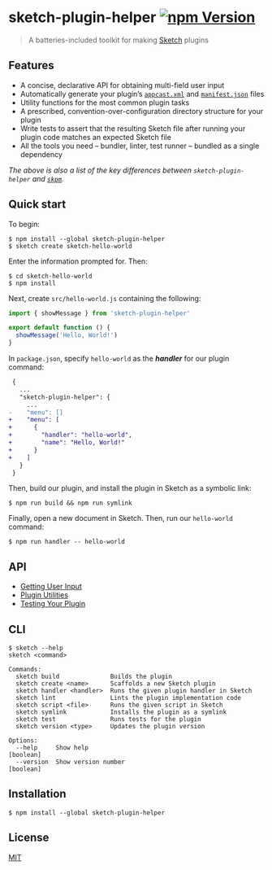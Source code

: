 # sketch-plugin-helper [![npm Version](https://badgen.net/npm/v/sketch-plugin-helper)](https://www.npmjs.org/package/sketch-plugin-helper)

> A batteries-included toolkit for making [Sketch](https://www.sketch.com/) plugins

## Features

- A concise, declarative API for obtaining multi-field user input
- Automatically generate your plugin’s [`appcast.xml`](https://developer.sketch.com/guides/publishing-plugins/#the-appcastxml-file) and [`manifest.json`](https://developer.sketch.com/guides/plugin-bundles/#manifest) files
- Utility functions for the most common plugin tasks
- A prescribed, convention-over-configuration directory structure for your plugin
- Write tests to assert that the resulting Sketch file after running your plugin code matches an expected Sketch file
- All the tools you need – bundler, linter, test runner – bundled as a single dependency

*The above is also a list of the key differences between `sketch-plugin-helper` and [`skpm`](https://github.com/skpm/skpm).*

## Quick start

To begin:

```
$ npm install --global sketch-plugin-helper
$ sketch create sketch-hello-world
```

Enter the information prompted for. Then:

```
$ cd sketch-hello-world
$ npm install
```

Next, create `src/hello-world.js` containing the following:

```js
import { showMessage } from 'sketch-plugin-helper'

export default function () {
  showMessage('Hello, World!')
}
```

In `package.json`, specify `hello-world` as the ***handler*** for our plugin command:

```diff
 {
   ...
   "sketch-plugin-helper": {
     ...
-    "menu": []
+    "menu": [
+      {
+        "handler": "hello-world",
+        "name": "Hello, World!"
+      }
+    ]
   }
 }
```

Then, build our plugin, and install the plugin in Sketch as a symbolic link:

```
$ npm run build && npm run symlink
```

Finally, open a new document in Sketch. Then, run our `hello-world` command:

```
$ npm run handler -- hello-world
```

## API

- [Getting User Input](docs/getting-user-input.md)
- [Plugin Utilities](docs/plugin-utilities.md)
- [Testing Your Plugin](docs/testing-your-plugin.md)

## CLI

```
$ sketch --help
sketch <command>

Commands:
  sketch build              Builds the plugin
  sketch create <name>      Scaffolds a new Sketch plugin
  sketch handler <handler>  Runs the given plugin handler in Sketch
  sketch lint               Lints the plugin implementation code
  sketch script <file>      Runs the given script in Sketch
  sketch symlink            Installs the plugin as a symlink
  sketch test               Runs tests for the plugin
  sketch version <type>     Updates the plugin version

Options:
  --help     Show help                                                 [boolean]
  --version  Show version number                                       [boolean]
```

## Installation

```
$ npm install --global sketch-plugin-helper
```

## License

[MIT](LICENSE.md)
